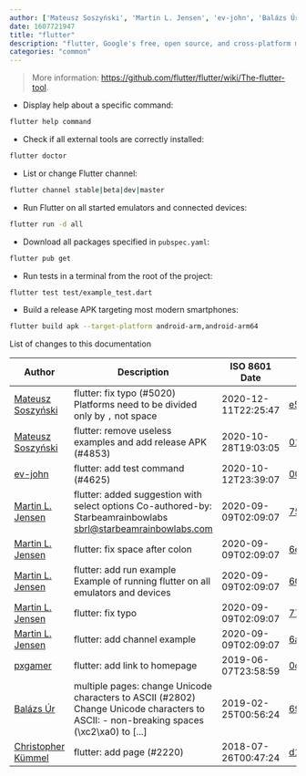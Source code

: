 ```yaml
---
author: ['Mateusz Soszyński', 'Martin L. Jensen', 'ev-john', 'Balázs Úr', 'pxgamer', 'Christopher Kümmel']
date: 1607721947
title: "flutter"
description: "flutter, Google's free, open source, and cross-platform mobile app SDK."
categories: "common"
---
```

> More information: <https://github.com/flutter/flutter/wiki/The-flutter-tool>.

- Display help about a specific command:

```bash
flutter help command
```

- Check if all external tools are correctly installed:

```bash
flutter doctor
```

- List or change Flutter channel:

```bash
flutter channel stable|beta|dev|master
```

- Run Flutter on all started emulators and connected devices:

```bash
flutter run -d all
```

- Download all packages specified in `pubspec.yaml`:

```bash
flutter pub get
```

- Run tests in a terminal from the root of the project:

```bash
flutter test test/example_test.dart
```

- Build a release APK targeting most modern smartphones:

```bash
flutter build apk --target-platform android-arm,android-arm64
```
List of changes to this documentation


Author | Description | ISO 8601 Date | GitHub link
------|-----|-----|-----
[Mateusz Soszyński](mailto:mateusz.soszynski@tuta.io) | flutter: fix typo (#5020) Platforms need to be divided only by `,` not space | 2020-12-11T22:25:47 | [e5a6af0299b0](https://github.com/tldr-pages/tldr/commit/e5a6af0299b00a9953caaca2acaff40d163a6171)
[Mateusz Soszyński](mailto:mateusz.soszynski@tuta.io) | flutter: remove useless examples and add release APK (#4853) | 2020-10-28T19:03:05 | [017e0ced2e04](https://github.com/tldr-pages/tldr/commit/017e0ced2e04c9ccd8ed479720a0bf9a5a3721b2)
[ev-john](mailto:56849582+ev-john@users.noreply.github.com) | flutter: add test command (#4625) | 2020-10-12T23:39:07 | [00c6d6ca2ccf](https://github.com/tldr-pages/tldr/commit/00c6d6ca2ccf8d27ff62a748bbbb87857c42b55a)
[Martin L. Jensen](mailto:martinloesethjensen@gmail.com) | flutter: added suggestion with select options Co-authored-by: Starbeamrainbowlabs <sbrl@starbeamrainbowlabs.com> | 2020-09-09T02:09:07 | [75fcfdab4ee4](https://github.com/tldr-pages/tldr/commit/75fcfdab4ee46aa658e66e10a3e5c2e63c58e816)
[Martin L. Jensen](mailto:martinloesethjensen@gmail.com) | flutter: fix space after colon | 2020-09-09T02:09:07 | [6ed0deee25ab](https://github.com/tldr-pages/tldr/commit/6ed0deee25ab604971ea739cf834bfaf73bc3261)
[Martin L. Jensen](mailto:martinloesethjensen@gmail.com) | flutter: add run example Example of running flutter on all emulators and devices | 2020-09-09T02:09:07 | [600df8ce48d2](https://github.com/tldr-pages/tldr/commit/600df8ce48d2ba9fea0b501a4d2f88edfbc890c6)
[Martin L. Jensen](mailto:martinloesethjensen@gmail.com) | flutter: fix typo | 2020-09-09T02:09:07 | [77763027bd55](https://github.com/tldr-pages/tldr/commit/77763027bd550e34b6898f542d360cbb9f71caba)
[Martin L. Jensen](mailto:martinloesethjensen@gmail.com) | flutter: add channel example | 2020-09-09T02:09:07 | [6a0cd5f7708d](https://github.com/tldr-pages/tldr/commit/6a0cd5f7708d421654f0313e3e1303dfdc6a01fe)
[pxgamer](mailto:owzie123@gmail.com) | flutter: add link to homepage | 2019-06-07T23:58:59 | [0c64e6647869](https://github.com/tldr-pages/tldr/commit/0c64e66478690e6a34fadadf2e75f53e82c5f760)
[Balázs Úr](mailto:balazs@urbalazs.hu) | multiple pages: change Unicode characters to ASCII (#2802) Change Unicode characters to ASCII: - non-breaking spaces (\xc2\xa0) to [...] | 2019-02-25T00:56:24 | [6956cd5348e4](https://github.com/tldr-pages/tldr/commit/6956cd5348e4f87db1586a68ab299e46f7384b63)
[Christopher Kümmel](mailto:kuemmel.christopher@gmail.com) | flutter: add page (#2220) | 2018-07-26T00:47:24 | [d1280cfc5c04](https://github.com/tldr-pages/tldr/commit/d1280cfc5c04613fde9ade770d5751a2887eebaf)


